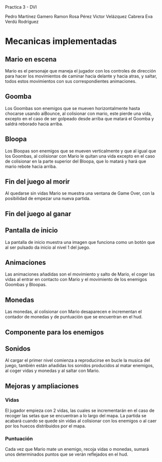 Practica 3 - DVI

Pedro Martínez Gamero
Ramon Rosa Pérez
Victor Velázquez Cabrera
Eva Verdú Rodríguez

# Mecanicas implementadas

## Mario en escena

Mario es el personaje que maneja el jugador con los controles de dirección para hacer los movimientos de caminar hacia delante y hacia atras, y saltar, todos estos movimientos con sus correspondientes animaciones.

## Goomba

Los Goombas son enemigos que se mueven horizontalmente hasta chocarse usando aiBounce, al colisionar con mario, este pierde una vida, excepto en el caso de ser golpeado desde arriba que matará el Goomba y saldrá reborado hacia arriba.

## Bloopa

Los Bloopas son enemigos que se mueven verticalmente y que al igual que los Goombas, al colisionar con Mario le quitan una vida excepto en el caso de colisionar en la parte superior del Bloopa, que lo matará y hará que mario rebote hacia arriba.

## Fin del juego al morir

Al quedarse sin vidas Mario se muestra una ventana de Game Over, con la posibilidad de empezar una nueva partida.

## Fin del juego al ganar



## Pantalla de inicio

La pantalla de inicio muestra una imagen que funciona como un botón que al ser pulsado da inicio al nivel 1 del juego.

## Animaciones

Las animaciones añadidas son el movimiento y salto de Mario, el coger las vidas al entrar en contacto con Mario y el movimiento de los enemigos Goombas y Bloopas.

## Monedas

Las monedas, al colisionar con Mario desaparecen e incrementan el contador de monedas y de puntuación que se encuentran en el hud.

## Componente para los enemigos



## Sonidos

Al cargar el primer nivel comienza a reproducirse en bucle la musica del juego, también están añadidas los sonidos producidos al matar enemigos, al coger vidas y monedas y al saltar con Mario.

## Mejoras y ampliaciones

### Vidas

El jugador empieza con 2 vidas, las cuales se incrementarán en el caso de recoger las setas que se encuentran a lo largo del mapa. La partida se acabará cuando se quede sin vidas al colisionar con los enemigos o al caer por los huecos distribuidos por el mapa.

### Puntuación

Cada vez que Mario mate un enemigo, recoja vidas o monedas, sumará unos determinados puntos que se verán reflejados en el hud.
